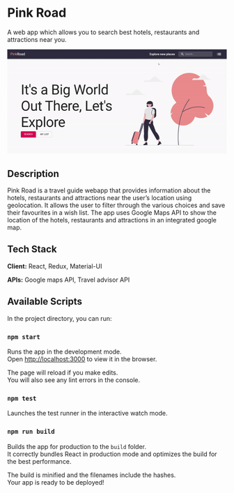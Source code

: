 # Pink Road

A web app which allows you to search best hotels, restaurants and attractions near you.




![App Screenshot](https://github.com/ashutosh-s15/GIFs/blob/main/ezgif.com-gif-maker.gif?raw=true)


## Description

Pink Road is a travel guide webapp that provides information about the hotels, restaurants and attractions near 
the user’s location using geolocation. It allows the user to filter through the various choices and save their 
favourites in a wish list. The app uses Google Maps API to show the location of the hotels, restaurants and attractions in an integrated 
google map.
## Tech Stack

**Client:** React, Redux, Material-UI

**APIs:** Google maps API, Travel advisor API

## Available Scripts

In the project directory, you can run:

### `npm start`

Runs the app in the development mode.<br>Open [http://localhost:3000](http://localhost:3000) to view it in the browser.

The page will reload if you make edits.<br>
You will also see any lint errors in the console.

### `npm test`

Launches the test runner in the interactive watch mode.

### `npm run build`

Builds the app for production to the `build` folder.<br>
It correctly bundles React in production mode and optimizes the build for the best performance.

The build is minified and the filenames include the hashes.<br>
Your app is ready to be deployed!